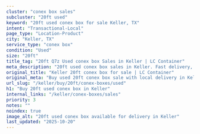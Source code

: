 ```yaml
---
cluster: "conex box sales"
subcluster: "20ft used"
keyword: "20ft used conex box for sale Keller, TX"
intent: "Transactional-Local"
page_type: "Location-Product"
city: "Keller, TX"
service_type: "conex box"
condition: "Used"
size: "20ft"
title_tag: "20ft Q7z Used conex box Sales in Keller | LC Container"
meta_description: "20ft used conex box sales in Keller. Fast delivery, competitive pricing. Serving conex boxes area. Quote ID: R75. Call (214) 524-4168 for your free quote today."
original_title: "Keller 20ft conex box for sale | LC Container"
original_meta: "Buy used 20ft conex box sale with local delivery in Keller, TX. LC Container — local Since 2003. Request a fast quote today."
url_slug: "/keller/buy/20ft/conex-boxes/used"
h1: "Buy 20ft used conex box in Keller"
internal_links: "/keller/conex-boxes/sales"
priority: 3
notes: ""
noindex: true
image_alt: "20ft used conex box available for delivery in Keller"
last_updated: "2025-10-20"
---
```


<!-- TODO: Add unique city/inventory copy, images, and internal links here. -->

